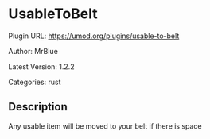 # UsableToBelt

Plugin URL: https://umod.org/plugins/usable-to-belt

Author: MrBlue

Latest Version: 1.2.2

Categories: rust

## Description

Any usable item will be moved to your belt if there is space
